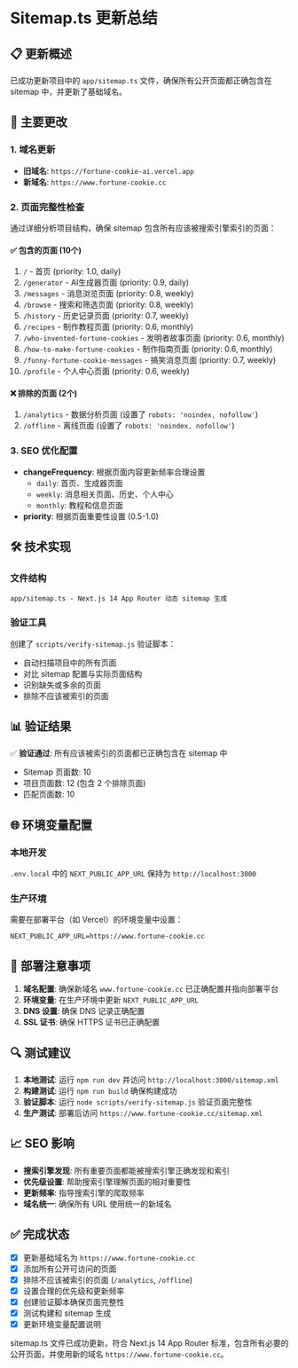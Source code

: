 # Sitemap.ts 更新总结

## 📋 更新概述

已成功更新项目中的 `app/sitemap.ts` 文件，确保所有公开页面都正确包含在 sitemap 中，并更新了基础域名。

## 🔄 主要更改

### 1. 域名更新
- **旧域名**: `https://fortune-cookie-ai.vercel.app`
- **新域名**: `https://www.fortune-cookie.cc`

### 2. 页面完整性检查
通过详细分析项目结构，确保 sitemap 包含所有应该被搜索引擎索引的页面：

#### ✅ 包含的页面 (10个)
1. `/` - 首页 (priority: 1.0, daily)
2. `/generator` - AI生成器页面 (priority: 0.9, daily)
3. `/messages` - 消息浏览页面 (priority: 0.8, weekly)
4. `/browse` - 搜索和筛选页面 (priority: 0.8, weekly)
5. `/history` - 历史记录页面 (priority: 0.7, weekly)
6. `/recipes` - 制作教程页面 (priority: 0.6, monthly)
7. `/who-invented-fortune-cookies` - 发明者故事页面 (priority: 0.6, monthly)
8. `/how-to-make-fortune-cookies` - 制作指南页面 (priority: 0.6, monthly)
9. `/funny-fortune-cookie-messages` - 搞笑消息页面 (priority: 0.7, weekly)
10. `/profile` - 个人中心页面 (priority: 0.6, weekly)

#### ❌ 排除的页面 (2个)
1. `/analytics` - 数据分析页面 (设置了 `robots: 'noindex, nofollow'`)
2. `/offline` - 离线页面 (设置了 `robots: 'noindex, nofollow'`)

### 3. SEO 优化配置
- **changeFrequency**: 根据页面内容更新频率合理设置
  - `daily`: 首页、生成器页面
  - `weekly`: 消息相关页面、历史、个人中心
  - `monthly`: 教程和信息页面
- **priority**: 根据页面重要性设置 (0.5-1.0)

## 🛠️ 技术实现

### 文件结构
```
app/sitemap.ts - Next.js 14 App Router 动态 sitemap 生成
```

### 验证工具
创建了 `scripts/verify-sitemap.js` 验证脚本：
- 自动扫描项目中的所有页面
- 对比 sitemap 配置与实际页面结构
- 识别缺失或多余的页面
- 排除不应该被索引的页面

## 📊 验证结果

✅ **验证通过**: 所有应该被索引的页面都已正确包含在 sitemap 中
- Sitemap 页面数: 10
- 项目页面数: 12 (包含 2 个排除页面)
- 匹配页面数: 10

## 🌐 环境变量配置

### 本地开发
`.env.local` 中的 `NEXT_PUBLIC_APP_URL` 保持为 `http://localhost:3000`

### 生产环境
需要在部署平台（如 Vercel）的环境变量中设置：
```
NEXT_PUBLIC_APP_URL=https://www.fortune-cookie.cc
```

## 🚀 部署注意事项

1. **域名配置**: 确保新域名 `www.fortune-cookie.cc` 已正确配置并指向部署平台
2. **环境变量**: 在生产环境中更新 `NEXT_PUBLIC_APP_URL`
3. **DNS 设置**: 确保 DNS 记录正确配置
4. **SSL 证书**: 确保 HTTPS 证书已正确配置

## 🔍 测试建议

1. **本地测试**: 运行 `npm run dev` 并访问 `http://localhost:3000/sitemap.xml`
2. **构建测试**: 运行 `npm run build` 确保构建成功
3. **验证脚本**: 运行 `node scripts/verify-sitemap.js` 验证页面完整性
4. **生产测试**: 部署后访问 `https://www.fortune-cookie.cc/sitemap.xml`

## 📈 SEO 影响

- **搜索引擎发现**: 所有重要页面都能被搜索引擎正确发现和索引
- **优先级设置**: 帮助搜索引擎理解页面的相对重要性
- **更新频率**: 指导搜索引擎的爬取频率
- **域名统一**: 确保所有 URL 使用统一的新域名

## ✅ 完成状态

- [x] 更新基础域名为 `https://www.fortune-cookie.cc`
- [x] 添加所有公开可访问的页面
- [x] 排除不应该被索引的页面 (`/analytics`, `/offline`)
- [x] 设置合理的优先级和更新频率
- [x] 创建验证脚本确保页面完整性
- [x] 测试构建和 sitemap 生成
- [x] 更新环境变量配置说明

sitemap.ts 文件已成功更新，符合 Next.js 14 App Router 标准，包含所有必要的公开页面，并使用新的域名 `https://www.fortune-cookie.cc`。

